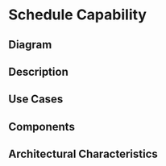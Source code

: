 # Schedule Capability

## Diagram


## Description

## Use Cases


## Components



## Architectural Characteristics
